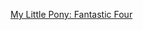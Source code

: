 ---
layout: post
wordpress_id: 1018
wordpress_url: http://noesbueno.com/archives/1018
date: '2011-02-19 18:00:03 -0600'
date_gmt: '2011-02-19 23:00:03 -0600'
body: |
  <p><a href="http://www.epicponyz.com/2011/02/my-little-pony-fantastic-four.html">My Little Pony: Fantastic Four</a></p>
---